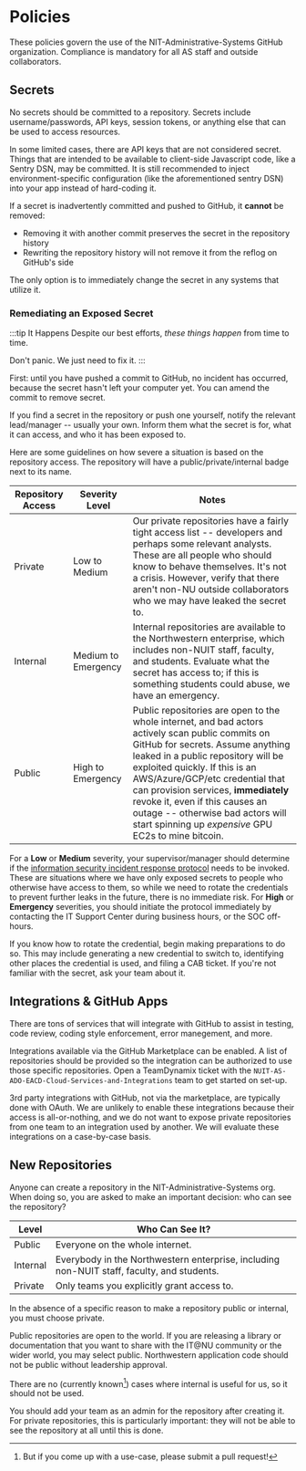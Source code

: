 # Policies
These policies govern the use of the NIT-Administrative-Systems GitHub organization. Compliance is mandatory for all AS staff and outside collaborators.

## Secrets
No secrets should be committed to a repository. Secrets include username/passwords, API keys, session tokens, or anything else that can be used to access resources.

In some limited cases, there are API keys that are not considered secret. Things that are intended to be available to client-side Javascript code, like a Sentry DSN, may be committed. It is still recommended to inject environment-specific configuration (like the aforementioned sentry DSN) into your app instead of hard-coding it.

If a secret is inadvertently committed and pushed to GitHub, it **cannot** be removed: 

- Removing it with another commit preserves the secret in the repository history
- Rewriting the repository history will not remove it from the reflog on GitHub's side 

The only option is to immediately change the secret in any systems that utilize it.

### Remediating an Exposed Secret
:::tip It Happens
Despite our best efforts, *these things happen* from time to time.

Don't panic. We just need to fix it.
:::

First: until you have pushed a commit to GitHub, no incident has occurred, because the secret hasn't left your computer yet. You can amend the commit to remove secret.

If you find a secret in the repository or push one yourself, notify the relevant lead/manager -- usually your own. Inform them what the secret is for, what it can access, and who it has been exposed to.

Here are some guidelines on how severe a situation is based on the repository access. The repository will have a public/private/internal badge next to its name.

| Repository Access | Severity Level      | Notes                                                                                                                                                                                                                                                                                                                                                                                                                 |
|-------------------|---------------------|-----------------------------------------------------------------------------------------------------------------------------------------------------------------------------------------------------------------------------------------------------------------------------------------------------------------------------------------------------------------------------------------------------------------------|
| Private           | Low to Medium       | Our private repositories have a fairly tight access list -- developers and perhaps some relevant analysts. These are all people who should know to behave themselves. It's not a crisis. However, verify that there aren't non-NU outside collaborators who we may have leaked the secret to.                                                                                                                         |
| Internal          | Medium to Emergency | Internal repositories are available to the Northwestern enterprise, which includes non-NUIT staff, faculty, and students. Evaluate what the secret has access to; if this is something students could abuse, we have an emergency.                                                                                                                                                                                    |
| Public            | High to Emergency   | Public repositories are open to the whole internet, and bad actors actively scan public commits on GitHub for secrets. Assume anything leaked in a public repository will be exploited quickly. If this is an AWS/Azure/GCP/etc credential that can provision services, **immediately** revoke it, even if this causes an outage -- otherwise bad actors will start spinning up $expensive$ GPU EC2s to mine bitcoin. |

For a **Low** or **Medium** severity, your supervisor/manager should determine if the [information security incident response protocol](https://www.it.northwestern.edu/about/policies/incident.html) needs to be invoked. These are situations where we have only exposed secrets to people who otherwise have access to them, so while we need to rotate the credentials to prevent further leaks in the future, there is no immediate risk. For **High** or **Emergency** severities, you should initiate the protocol immediately by contacting the IT Support Center during business hours, or the SOC off-hours.

If you know how to rotate the credential, begin making preparations to do so. This may include generating a new credential to switch to, identifying other places the credential is used, and filing a CAB ticket. If you're not familiar with the secret, ask your team about it.

## Integrations & GitHub Apps
There are tons of services that will integrate with GitHub to assist in testing, code review, coding style enforcement, error manegement, and more.

Integrations available via the GitHub Marketplace can be enabled. A list of repositories should be provided so the integration can be authorized to use those specific repositories. Open a TeamDynamix ticket with the `NUIT-AS-ADO-EACD-Cloud-Services-and-Integrations` team to get started on set-up.

3rd party integrations with GitHub, not via the marketplace, are typically done with OAuth. We are unlikely to enable these integrations because their access is all-or-nothing, and we do not want to expose private repositories from one team to an integration used by another. We will evaluate these integrations on a case-by-case basis. 

## New Repositories
Anyone can create a repository in the NIT-Administrative-Systems org. When doing so, you are asked to make an important decision: who can see the repository?

| Level    | Who Can See It?                                                                            |
|----------|--------------------------------------------------------------------------------------------|
| Public   | Everyone on the whole internet.                                                            |
| Internal | Everybody in the Northwestern enterprise, including non-NUIT staff, faculty, and students. |
| Private  | Only teams you explicitly grant access to.                                                 |

In the absence of a specific reason to make a repository public or internal, you must choose private. 

Public repositories are open to the world. If you are releasing a library or documentation that you want to share with the IT@NU community or the wider world, you may select public. Northwestern application code should not be public without leadership approval.

There are no (currently known[^1]) cases where internal is useful for us, so it should not be used.

[^1]: But if you come up with a use-case, please submit a pull request!

You should add your team as an admin for the repository after creating it. For private repositories, this is particularly important: they will not be able to see the repository at all until this is done.